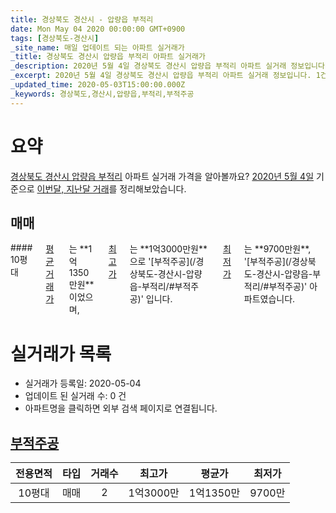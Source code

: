```yaml
---
title: 경상북도 경산시 - 압량읍 부적리
date: Mon May 04 2020 00:00:00 GMT+0900
tags: [경상북도-경산시]
_site_name: 매일 업데이트 되는 아파트 실거래가
_title: 경상북도 경산시 압량읍 부적리 아파트 실거래가
_description: 2020년 5월 4일 경상북도 경산시 압량읍 부적리 아파트 실거래 정보입니다. 1건 아파트 정보가 있습니다.
_excerpt: 2020년 5월 4일 경상북도 경산시 압량읍 부적리 아파트 실거래 정보입니다. 1건 아파트 정보가 있습니다.
_updated_time: 2020-05-03T15:00:00.000Z
_keywords: 경상북도,경산시,압량읍,부적리,부적주공
---
```





# 요약
<ins>경상북도 경산시 압량읍 부적리</ins> 아파트 실거래 가격을 알아볼까요? <ins>2020년 5월 4일</ins> 기준으로 <ins>이번달, 지난달 거래</ins>를 정리해보았습니다.

## 매매
<div class="container">
<div class="twelve columns" markdown="1">
#### 10평대
<ins>평균 거래가</ins>는 **1억1350만원**이었으며, <ins>최고가</ins>는 **1억3000만원**으로 '[부적주공](/경상북도-경산시-압량읍-부적리/#부적주공)' 입니다. <ins>최저가</ins>는 **9700만원**, '[부적주공](/경상북도-경산시-압량읍-부적리/#부적주공)' 아파트였습니다.
</div>
</div>



# 실거래가 목록
- 실거래가 등록일: 2020-05-04
- 업데이트 된 실거래 수: 0 건
- 아파트명을 클릭하면 외부 검색 페이지로 연결됩니다.

## [부적주공](#부적주공)

|전용면적|타입|거래수|최고가|평균가|최저가|
|:---:|:---:|:---:|:---:|:---:|:---:|
|10평대|<span class="deal-type-1">매매</span>|2|1억3000만|1억1350만|9700만|

<br/>



